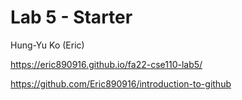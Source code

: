 # Lab 5 - Starter
Hung-Yu Ko (Eric)

https://eric890916.github.io/fa22-cse110-lab5/

https://github.com/Eric890916/introduction-to-github
